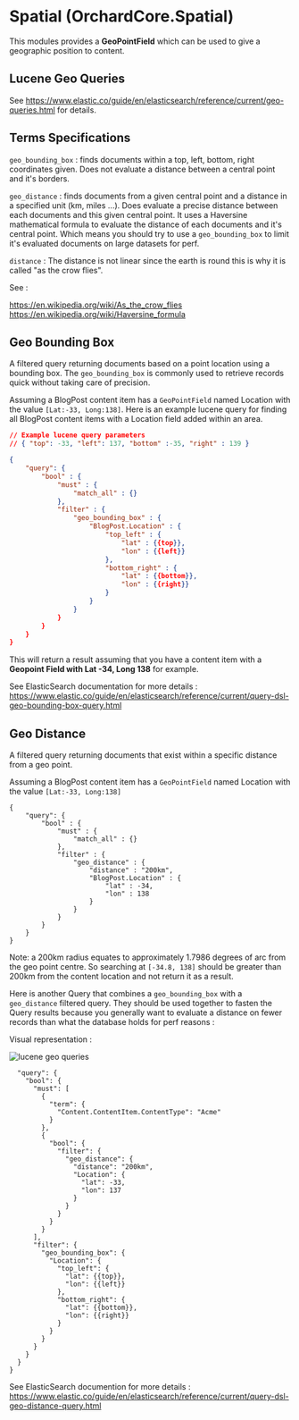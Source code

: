 # Spatial (OrchardCore.Spatial)

This modules provides a **GeoPointField** which can be used to give a geographic position to content.

## Lucene Geo Queries

See https://www.elastic.co/guide/en/elasticsearch/reference/current/geo-queries.html for details.

## Terms Specifications

`geo_bounding_box` : finds documents within a top, left, bottom, right coordinates given. Does not evaluate a distance between a central point and it's borders.

`geo_distance` : finds documents from a given central point and a distance in a specified unit (km, miles ...). Does evaluate a precise distance between each documents and this given central point. It uses a Haversine mathematical formula to evaluate the distance of each documents and it's central point. Which means you should try to use a `geo_bounding_box` to limit it's evaluated documents on large datasets for perf.

`distance` : The distance is not linear since the earth is round this is why it is called "as the crow flies".

See :

https://en.wikipedia.org/wiki/As_the_crow_flies
https://en.wikipedia.org/wiki/Haversine_formula

## Geo Bounding Box

A filtered query returning documents based on a point location using a bounding box. The `geo_bounding_box` is commonly used to retrieve records quick without taking care of precision.

Assuming a BlogPost content item has a `GeoPointField` named Location with the value `[Lat:-33, Long:138]`. Here is an example lucene query for finding all BlogPost content items with a Location field added within an area.

```json
// Example lucene query parameters
// { "top": -33, "left": 137, "bottom" :-35, "right" : 139 }

{
    "query": {
        "bool" : {
            "must" : {
                "match_all" : {}
            },
            "filter" : {
                "geo_bounding_box" : {
                    "BlogPost.Location" : {
                        "top_left" : {
                            "lat" : {{top}},
                            "lon" : {{left}}
                        },
                        "bottom_right" : {
                            "lat" : {{bottom}},
                            "lon" : {{right}}
                        }
                    }
                }
            }
        }
    }
}
```

This will return a result assuming that you have a content item with a **Geopoint Field with Lat -34, Long 138** for example.

See ElasticSearch documentation for more details : 
https://www.elastic.co/guide/en/elasticsearch/reference/current/query-dsl-geo-bounding-box-query.html

## Geo Distance

A filtered query returning documents that exist within a specific distance from a geo point.

Assuming a BlogPost content item has a `GeoPointField` named Location with the value `[Lat:-33, Long:138]`

```
{
    "query": {
        "bool" : {
            "must" : {
                "match_all" : {}
            },
            "filter" : {
                "geo_distance" : {
                    "distance" : "200km",
                    "BlogPost.Location" : {
                        "lat" : -34,
                        "lon" : 138
                    }
                }
            }
        }
    }
}

```

Note: a 200km radius equates to approximately 1.7986 degrees of arc from the geo point centre. So searching at `[-34.8, 138]` should be greater than 200km from the content location and not return it as a result.

Here is another Query that combines a `geo_bounding_box` with a `geo_distance` filtered query. They should be used together to fasten the Query results because you generally want to evaluate a distance on fewer records than what the database holds for perf reasons : 

Visual representation :

![lucene geo queries](https://user-images.githubusercontent.com/3228637/113206242-34b6fd00-923d-11eb-8a58-99e630170ff3.jpg)

```json{
  "query": {
    "bool": {
      "must": [
        {
          "term": {
            "Content.ContentItem.ContentType": "Acme"
          }
        },
        {
          "bool": {
            "filter": {
              "geo_distance": {
                "distance": "200km",
                "Location": {
                  "lat": -33,
                  "lon": 137
                }
              }
            }
          }
        }
      ],
      "filter": {
        "geo_bounding_box": {
          "Location": {
            "top_left": {
              "lat": {{top}},
              "lon": {{left}}
            },
            "bottom_right": {
              "lat": {{bottom}},
              "lon": {{right}}
            }
          }
        }
      }
    }
  }
}

```

See ElasticSearch documention for more details : 
https://www.elastic.co/guide/en/elasticsearch/reference/current/query-dsl-geo-distance-query.html